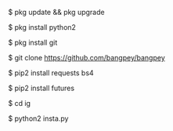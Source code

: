 $ pkg update && pkg upgrade

$ pkg install python2

$ pkg install git

$ git clone https://github.com/bangpey/bangpey

$ pip2 install requests bs4

$ pip2 install futures

$ cd ig

$ python2 insta.py
